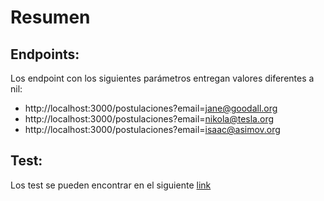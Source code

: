 # Resumen

## Endpoints:

Los endpoint con los siguientes parámetros entregan valores diferentes a nil:
* http://localhost:3000/postulaciones?email=jane@goodall.org
* http://localhost:3000/postulaciones?email=nikola@tesla.org
* http://localhost:3000/postulaciones?email=isaac@asimov.org


## Test:
Los test se pueden encontrar en el siguiente
[link](https://github.com/tcero76/pruebaWorkOnLaw/blob/master/test/controllers/postulaciones_controller_test.rb)